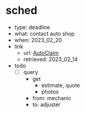 # sched
- type: deadline
- what: contact auto shop
- when: 2023_02_20
- link
  - url: [AutoClaim](../../../../my/note_-_2023_01_11_AutoClaim.md)
  - retrieved: 2023_02_14
- todo
  - [ ] query
    - get
      - estimate, quote
      - photos
    - from: mechanic
    - to: adjuster
